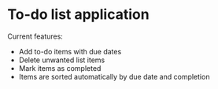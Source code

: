 # To-do list application

Current features:
- Add to-do items with due dates
- Delete unwanted list items
- Mark items as completed
- Items are sorted automatically by due date and completion
